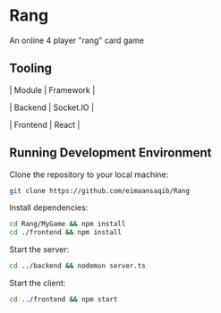 # Rang

An online 4 player "rang" card game

## Tooling

|  Module  | Framework |

| Backend  | Socket.IO |

| Frontend |   React   |

## Running Development Environment

Clone the repository to your local machine:

```bash
git clone https://github.com/eimaansaqib/Rang
```

Install dependencies:

```bash
cd Rang/MyGame && npm install
cd ./frontend && npm install
```

Start the server:

```bash
cd ../backend && nodemon server.ts
```

Start the client:

```bash
cd ../frontend && npm start
```
